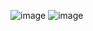 ![image](https://github.com/SarfarazQadir/Inheritance-in-C-/assets/144503703/17e7ca24-c2ce-4741-b366-ea4d64e4d42b)
![image](https://github.com/SarfarazQadir/Inheritance-in-C-/assets/144503703/4b36948c-0748-4fe1-af3d-6c035121f699)
